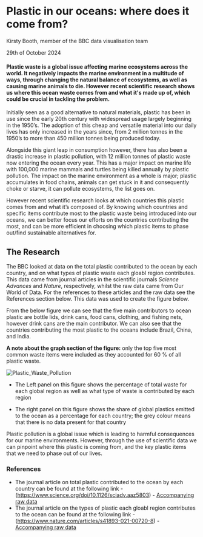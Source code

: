 # Plastic in our oceans: where does it come from?

Kirsty Booth, member of the BBC data visualisation team

29th of October 2024
 
#### Plastic waste is a global issue affecting marine ecosystems across the world. It negatively impacts the marine environment in a multitude of ways, through changing the natural balance of ecosystems, as well as causing marine animals to die. However recent scientific research shows us where this ocean waste comes from and what it's made up of, which could be crucial in tackling the problem.


Initially seen as a good alternative to natural materials, plastic has been in use since the early 20th century with 
widespread usage largely beginning in the 1950’s. The adoption of this cheap and versatile material into our daily lives has
only increased in the years since, from 2 million tonnes in the 1950’s to more than 450 million tonnes being produced today. 


Alongside this giant leap in consumption however, there has also been a drastic increase in plastic pollution, with 12 million tonnes of plastic waste now entering the ocean every year. This has a major impact on marine life with 100,000 marine mammals and turtles being killed annually by plastic pollution. The impact on the marine environment as a whole is major; plastic accumulates in food chains, animals can get stuck in it and consequently choke or starve, it can pollute ecosystems, the list goes on. 

However recent scientific research looks at which countries this plastic comes from and what it’s composed of. By knowing which countries and specific items contribute most to the plastic waste being introduced into our oceans, we can better focus our efforts on the countries contributing the most, and can be more efficient in choosing which plastic items to phase out/find sustainable alternatives for.


## The Research
The BBC looked at data on the total plastic contributed to the ocean by each country, and on what types of plastic waste each gloabl region contributes. This data came from journal articles in the scientific journals *Science Advances* and *Nature*, respectively, whilst the raw data came from Our World of Data. For the references to these articles and the raw data see the References section below. This data was used to create the figure below. 

From the below figure we can see that the five main contributors to ocean plastic are bottle lids, drink cans, food cans, clothing, and fishing nets, however drink cans are the main contributor. We can also see that the countries contributing the most plastic to the oceans include Brazil, China, and India.

**A note about the graph section of the figure:** only the top five most common waste items were included as they accounted for 60 % of all plastic waste.



![Plastic_Waste_Pollution](https://github.com/user-attachments/assets/d00b9918-57d0-4032-bde9-bc8536913320)

- The Left panel on this figure shows the percentage of total waste for each global region as well as what type of waste is contributed by each region

- The right panel on this figure shows the share of global plastics emitted to the ocean as a percentage for each country; the grey colour means that there is no data present for that country


Plastic pollution is a global issue which is leading to harmful consequences for our marine environments. However, through the use of scientific data we can pinpoint where this plastic is coming from, and the key plastic items that we need to phase out of our lives.


### References
* The journal article on total plastic contributed to the ocean by each country can be found at the following link - (https://www.science.org/doi/10.1126/sciadv.aaz5803) - [Accompanying raw data](https://ourworldindata.org/grapher/share-of-global-plastic-waste-emitted-to-the-ocean)
* The journal article on the types of plastic each gloabl region contributes to the ocean can be found at the following link - (https://www.nature.com/articles/s41893-021-00720-8) - [Accompanying raw data](https://ourworldindata.org/grapher/waste-items-ocean-region)
